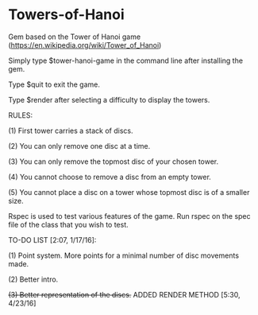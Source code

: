 # Towers-of-Hanoi
Gem based on the Tower of Hanoi game (https://en.wikipedia.org/wiki/Tower_of_Hanoi)


Simply type $tower-hanoi-game in the command line after installing the gem.


Type $quit to exit the game.


Type $render after selecting a difficulty to display the towers.


RULES:

(1) First tower carries a stack of discs.

(2) You can only remove one disc at a time.

(3) You can only remove the topmost disc of your chosen tower.

(4) You cannot choose to remove a disc from an empty tower.

(5) You cannot place a disc on a tower whose topmost disc is of a smaller size.


Rspec is used to test various features of the game. Run rspec on the spec file of the class that you wish to test.


TO-DO LIST [2:07, 1/17/16]:

(1) Point system. More points for a minimal number of disc movements made.

(2) Better intro.

~~(3) Better representation of the discs.~~ ADDED RENDER METHOD [5:30, 4/23/16]
